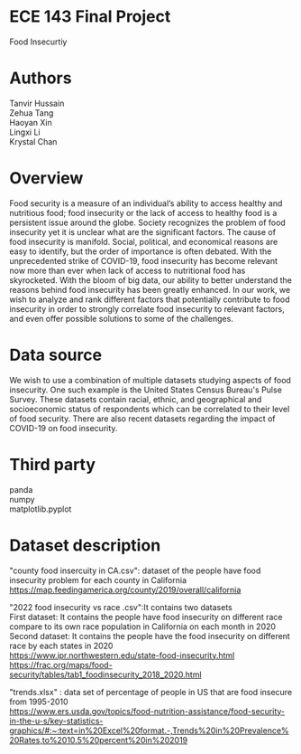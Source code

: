 # ECE 143 Final Project
Food Insecurtiy<br>

# Authors
Tanvir Hussain<br>
Zehua Tang<br>
Haoyan Xin<br>
Lingxi Li<br>
Krystal Chan<br>


# Overview
Food security is a measure of an individual’s ability to access healthy and nutritious food; food insecurity or the lack of access to healthy food is a persistent issue around the globe. Society recognizes the problem of food insecurity yet it is unclear what are the significant factors. The cause of food insecurity is manifold. Social, political, and economical reasons are easy to identify, but the order of importance is often debated. With the unprecedented strike of COVID-19, food insecurity has become relevant now more than ever when lack of access to nutritional food has skyrocketed. With the bloom of big data, our ability to better understand the reasons behind food insecurity has been greatly enhanced. In our work, we wish to analyze and rank different factors that potentially contribute to food insecurity in order to strongly correlate food insecurity to relevant factors, and even offer possible solutions to some of the challenges. 

# Data source
We wish to use a combination of multiple datasets studying aspects of food insecurity. One such example is the United States Census Bureau's Pulse Survey. These datasets contain racial, ethnic, and geographical and socioeconomic status of respondents which can be correlated to their level of food security. There are also recent datasets regarding the impact of COVID-19 on food insecurity.

# Third party
panda<br>
numpy<br>
matplotlib.pyplot<br>


# Dataset description
"county food insercuity in CA.csv": dataset of the people have food insecurity problem for each county in California<br>
https://map.feedingamerica.org/county/2019/overall/california<br>

"2022 food insecurity vs race .csv":It contains two datasets<br>
First dataset: It contains the people have food insecurity on different race  compare to its own race population in California on each month in 2020<br>
Second dataset: It contains the people have the food insecurity on different race by each states in 2020<br>
https://www.ipr.northwestern.edu/state-food-insecurity.html<br>
https://frac.org/maps/food-security/tables/tab1_foodinsecurity_2018_2020.html<br>

"trends.xlsx" : data set of percentage of people in US that are food insecure from 1995-2010<br>
https://www.ers.usda.gov/topics/food-nutrition-assistance/food-security-in-the-u-s/key-statistics-graphics/#:~:text=in%20Excel%20format.-,Trends%20in%20Prevalence%20Rates,to%2010.5%20percent%20in%202019<br>

